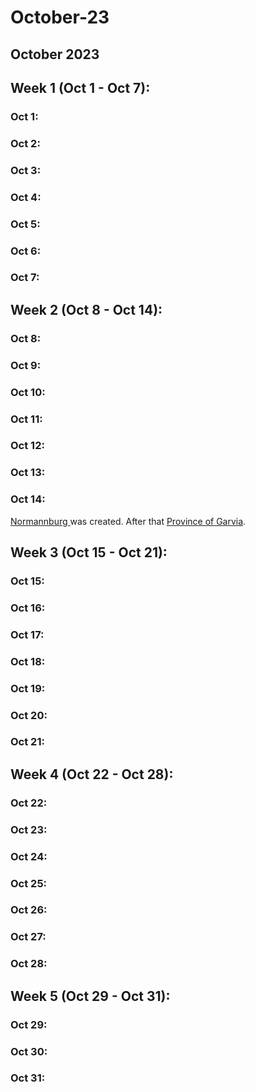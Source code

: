 # October-23

## October 2023

## Week 1 (Oct 1 - Oct 7):

### Oct 1:

### Oct 2:

### Oct 3:

### Oct 4:

### Oct 5:

### Oct 6:

### Oct 7:

## Week 2 (Oct 8 - Oct 14):

### Oct 8:

### Oct 9:

### Oct 10:

### Oct 11:

### Oct 12:

### Oct 13:

### Oct 14:

[Normannburg ](../../the-world/civilization/towns/finland-region/province-of-garvia/normannburg.md)was created. After that [Province of Garvia](../../the-world/civilization/towns/finland-region/province-of-garvia/).

## Week 3 (Oct 15 - Oct 21):

### Oct 15:

### Oct 16:

### Oct 17:

### Oct 18:

### Oct 19:

### Oct 20:

### Oct 21:

## Week 4 (Oct 22 - Oct 28):

### Oct 22:

### Oct 23:

### Oct 24:

### Oct 25:

### Oct 26:

### Oct 27:

### Oct 28:

## Week 5 (Oct 29 - Oct 31):

### Oct 29:

### Oct 30:

### Oct 31:
